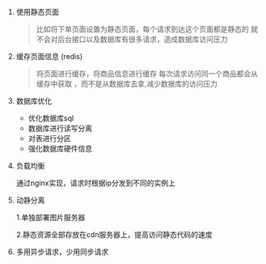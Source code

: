 1. 使用静态页面 

   > 比如将下单页面设置为静态页面，每个请求到达这个页面都是静态的 就不会对后台接口以及数据库有很多请求，造成数据库访问压力

2. 缓存页面信息 (redis)

   > 将页面进行缓存，将商品信息进行缓存 每次请求访问同一个商品都会从缓存中获取 ，而不是从数据库去拿,减少数据库的访问压力

3. 数据库优化

   - 优化数据库sql
   - 数据库进行读写分离
   - 对表进行分区
   - 强化数据库硬件信息

4. 负载均衡

   通过nginx实现，请求时根据ip分发到不同的实例上

5. 动静分离

   1.单独部署图片服务器

   2.静态资源全部存放在cdn服务器上，提高访问静态代码的速度

6. 多用异步请求，少用同步请求

   